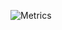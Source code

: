 ![Metrics](https://metrics.lecoq.io/ambmt?template=classic&isocalendar=1&languages=1&people=1&activity=1&tweets=1&isocalendar.duration=half-year&languages.limit=8&languages.colors=github&languages.threshold=0%25&people.limit=28&people.size=28&people.types=followers%2C%20following&people.identicons=false&people.shuffle=false&activity.limit=5&activity.days=14&activity.filter=all&activity.visibility=all&activity.timestamps=false&tweets.attachments=false&tweets.limit=2&tweets.user=BWPClient&config.timezone=Europe%2FLondon)

